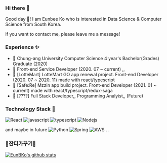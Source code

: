 ### Hi there 👋

Good day 🙂! 
I am Eunbee Ko who is interested in Data Science & Computer Science from South Korea.

If you want to contact me, please leave me a message!

### Experience ✨

- :school: Chung-ang University Computer Science 4 year's Bachelor(Grades) Graduate (2020)
- :office: Front-end Service Developer (2020. 07 ~ current) ,,
- :office: [LotteMart] LotteMart GO app renewal project. Front-end Developer (2020. 07 ~ 2020. 11)
made with react/typescript
- :office: [Safe:Re] Mzzin app build project. Front-end Developer (2021. 01 ~ current)
made with react/typescript/redux-saga
- :office: [????] Full Stack Developer,, Programming Analyist,, (Future)

### Technology Stack 🔭
![React](https://img.shields.io/badge/React-5F00FF)
![javascript](https://img.shields.io/badge/Javascript-FFE400)
![typescript](https://img.shields.io/badge/Typescript-0054FF)
![Nodejs](https://img.shields.io/badge/Nodejs-43853d)

and maybe in future
![Python](https://img.shields.io/badge/Python-00FFFF)
![Spring](https://img.shields.io/badge/Spring-00FF7F)
![AWS](https://img.shields.io/badge/AWS-8A2BE2)
.
.

### 🌱잔디가꾸기🌱
[![EunBKo's github stats](https://github-readme-stats.vercel.app/api?username=EunBKo)](https://github.com/EunBKo)

<!--
**EunBKo/EunBKo** is a ✨ _special_ ✨ repository because its `README.md` (this file) appears on your GitHub profile.
![Vuejs](https://img.shields.io/badge/Vuejs-4fc08d)
![Nestjs](https://img.shields.io/badge/Nestjs-ea2845)

Here are some ideas to get you started:

- 🔭 I’m currently working on ...
- 🌱 I’m currently learning ...
- 👯 I’m looking to collaborate on ...
- 🤔 I’m looking for help with ...
- 💬 Ask me about ...
- 📫 How to reach me: ...
- 😄 Pronouns: ...
- ⚡ Fun fact: ...
-->
